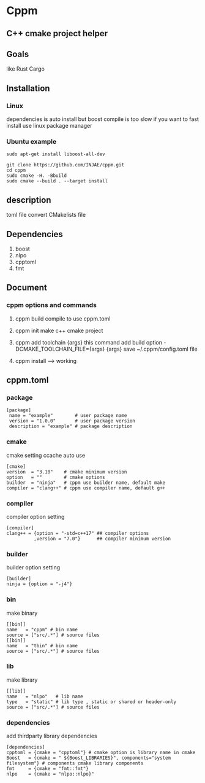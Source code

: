 Cppm 
========
 C++ cmake project helper
-------------------------------------
## Goals
like Rust Cargo 

## Installation
### Linux
dependencies is auto install but boost compile is too slow
if you want to fast install
use linux package manager
### Ubuntu example
```
sudo apt-get install liboost-all-dev
```

```
git clone https://github.com/INJAE/cppm.git
cd cppm
sudo cmake -H. -Bbuild
sudo cmake --build . --target install
```

## description
toml file convert CMakelists file

## Dependencies
1. boost
2. nlpo
3. cpptoml
4. fmt

## Document
### cppm options and commands
1. cppm build
compile to use cppm.toml
2. cppm init
make c++ cmake project
3. cppm add toolchain {args}
this command add build option -DCMAKE_TOOLCHAIN_FILE={args}
{args} save ~/.cppm/config.toml file

4. cppm install --> working

## cppm.toml
### package
```
[package]
 name = "example"        # user package name
 version = "1.0.0"       # user package version
 description = "example" # package description
 ```

### cmake
cmake setting
ccache auto use
```
[cmake]
version  = "3.10"    # cmake minimum version
option   = ""        # cmake options
builder  = "ninja"   # cppm use builder name, default make
compiler = "clang++" # cppm use compiler name, default g++
```

### compiler
compiler option setting
```
[compiler]
clang++ = {option = "-std=c++17" ## compiler options
          ,version = "7.0"}      ## compiler minimum version
```
### builder
builder option setting
```
[builder]
ninja = {option = "-j4"}
```
### bin
make binary 
```
[[bin]]
name   = "cppm" # bin name
source = ["src/.*"] # source files
[[bin]]
name   = "tbin" # bin name
source = ["src/.*"] # source files
```

### lib
make library
```
[[lib]]
name   = "nlpo"   # lib name
type   = "static" # lib type , static or shared or header-only
source = ["src/.*"] # source files 
```
### dependencies
add thirdparty library dependencies
```
[dependencies]
cpptoml = {cmake = "cpptoml"} # cmake option is library name in cmake
Boost   = {cmake = " ${Boost_LIBRARIES}", components="system filesystem"} # components cmake library components
fmt     = {cmake = "fmt::fmt"}
nlpo    = {cmake = "nlpo::nlpo}"
```


